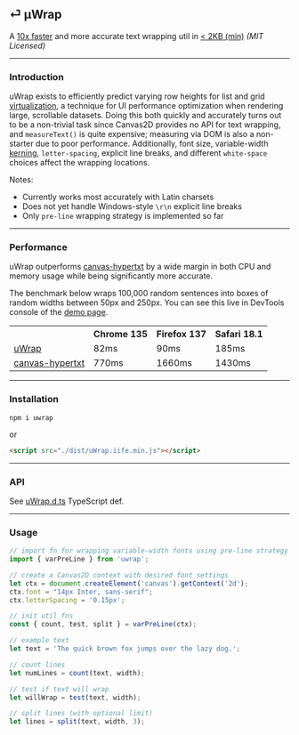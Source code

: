 ## ⏎ μWrap

A [10x faster](#performance) and more accurate text wrapping util in [< 2KB (min)](https://github.com/leeoniya/uWrap/blob/main/dist/uWrap.iife.min.js) _(MIT Licensed)_

---
### Introduction

uWrap exists to efficiently predict varying row heights for list and grid [virtualization](https://www.patterns.dev/vanilla/virtual-lists/), a technique for UI performance optimization when rendering large, scrollable datasets.
Doing this both quickly and accurately turns out to be a non-trivial task since Canvas2D provides no API for text wrapping, and `measureText()` is quite expensive;
measuring via DOM is also a non-starter due to poor performance.
Additionally, font size, variable-width [kerning](https://www.canva.com/learn/kerning/), `letter-spacing`, explicit line breaks, and different `white-space` choices affect the wrapping locations.

Notes:

- Currently works most accurately with Latin charsets
- Does not yet handle Windows-style `\r\n` explicit line breaks
- Only `pre-line` wrapping strategy is implemented so far

---
### Performance

uWrap outperforms [canvas-hypertxt](https://github.com/glideapps/canvas-hypertxt) by a wide margin in both CPU and memory usage while being significantly more accurate.

The benchmark below wraps 100,000 random sentences into boxes of random widths between 50px and 250px.
You can see this live in DevTools console of the [demo page](https://leeoniya.github.io/uWrap/demo/).

<table>
  <tr>
    <th></th>
    <th>Chrome 135</th>
    <th>Firefox 137</th>
    <th>Safari 18.1</th>
  </tr>
  <tr>
    <td><a href="https://github.com/leeoniya/uWrap">uWrap</a></td>
    <td>82ms</td>
    <td>90ms</td>
    <td>185ms</td>
  </tr>
  <tr>
    <td><a href="https://github.com/glideapps/canvas-hypertxt">canvas-hypertxt</a></td>
    <td>770ms</td>
    <td>1660ms</td>
    <td>1430ms</td>
  </tr>
</table>

---
### Installation

```
npm i uwrap
```

or

```html
<script src="./dist/uWrap.iife.min.js"></script>
```

---
### API

See [uWrap.d.ts](https://github.com/leeoniya/uWrap/blob/main/dist/uWrap.d.ts) TypeScript def.

---
### Usage

```js
// import fn for wrapping variable-width fonts using pre-line strategy
import { varPreLine } from 'uwrap';

// create a Canvas2D context with desired font settings
let ctx = document.createElement('canvas').getContext('2d');
ctx.font = "14px Inter, sans-serif";
ctx.letterSpacing = '0.15px';

// init util fns
const { count, test, split } = varPreLine(ctx);

// example text
let text = 'The quick brown fox jumps over the lazy dog.';

// count lines
let numLines = count(text, width);

// test if text will wrap
let willWrap = test(text, width);

// split lines (with optional limit)
let lines = split(text, width, 3);
```
